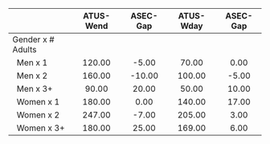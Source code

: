 
|                      |    ATUS-Wend |     ASEC-Gap |    ATUS-Wday |     ASEC-Gap |
| -------------------- | :----------: | :----------: | :----------: | :----------: |
| Gender x # Adults    |              |              |              |              |
| &nbsp;&nbsp;Men x 1  |       120.00 |        -5.00 |        70.00 |         0.00 |
| &nbsp;&nbsp;Men x 2  |       160.00 |       -10.00 |       100.00 |        -5.00 |
| &nbsp;&nbsp;Men x 3+ |        90.00 |        20.00 |        50.00 |        10.00 |
| &nbsp;&nbsp;Women x 1 |       180.00 |         0.00 |       140.00 |        17.00 |
| &nbsp;&nbsp;Women x 2 |       247.00 |        -7.00 |       205.00 |         3.00 |
| &nbsp;&nbsp;Women x 3+ |       180.00 |        25.00 |       169.00 |         6.00 |

